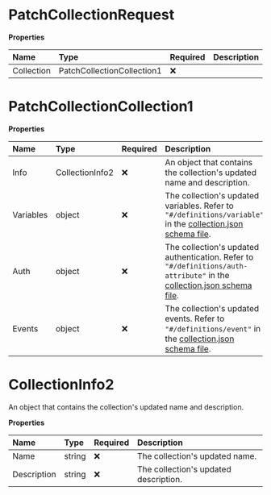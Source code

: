 # PatchCollectionRequest

**Properties**

| Name       | Type                       | Required | Description |
| :--------- | :------------------------- | :------- | :---------- |
| Collection | PatchCollectionCollection1 | ❌       |             |

# PatchCollectionCollection1

**Properties**

| Name      | Type            | Required | Description                                                                                                                                                                                 |
| :-------- | :-------------- | :------- | :------------------------------------------------------------------------------------------------------------------------------------------------------------------------------------------ |
| Info      | CollectionInfo2 | ❌       | An object that contains the collection's updated name and description.                                                                                                                      |
| Variables | object          | ❌       | The collection's updated variables. Refer to `"#/definitions/variable"` in the [collection.json schema file](https://schema.postman.com/json/collection/v2.1.0/collection.json).            |
| Auth      | object          | ❌       | The collection's updated authentication. Refer to `"#/definitions/auth-attribute"` in the [collection.json schema file](https://schema.postman.com/json/collection/v2.1.0/collection.json). |
| Events    | object          | ❌       | The collection's updated events. Refer to `"#/definitions/event"` in the [collection.json schema file](https://schema.postman.com/json/collection/v2.1.0/collection.json).                  |

# CollectionInfo2

An object that contains the collection's updated name and description.

**Properties**

| Name        | Type   | Required | Description                           |
| :---------- | :----- | :------- | :------------------------------------ |
| Name        | string | ❌       | The collection's updated name.        |
| Description | string | ❌       | The collection's updated description. |

<!-- This file was generated by liblab | https://liblab.com/ -->
